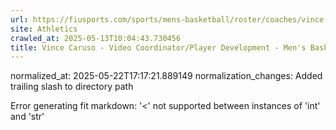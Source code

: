 ```yaml
---
url: https://fiusports.com/sports/mens-basketball/roster/coaches/vince-caruso/3237/
site: Athletics
crawled_at: 2025-05-13T10:04:43.730456
title: Vince Caruso - Video Coordinator/Player Development - Men's Basketball Coaches - FIU Athletics
---
```

normalized_at: 2025-05-22T17:17:21.889149
normalization_changes: Added trailing slash to directory path

Error generating fit markdown: '<' not supported between instances of 'int' and 'str'